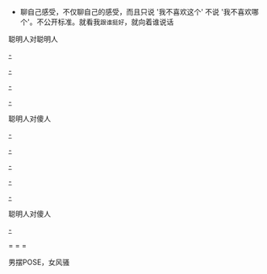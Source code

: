 
- 聊自己感受，不仅聊自己的感受，而且只说 '我不喜欢这个' 不说 '我不喜欢哪个'。不公开标准。就看我`跟谁挺好`，就向着谁说话

聪明人对聪明人

[-](https://youtu.be/u2NTZTZwo8U?t=36m23s#安迪vs曲-所以我们不管是跟谁说什么一定要看清前提。当然了有些话一定是不与傻瓜论短长)

[-](https://youtu.be/6vb6ZErc34k?t=20m13s#安迪vs安迪#驱走邪念-假装啥事都没发生)

[-](https://youtu.be/AQHBqyG8Rcc?t=10m15s#安迪vs安迪#驱走邪念--假装啥事都没发生)

[-](https://youtu.be/AQHBqyG8Rcc?t=14m40s#安迪vs曲-安迪教曲-谈判里突出自己的强项-针对他们的问题来说-BraisedPork红烧肉)

聪明人对傻人

[-](https://youtu.be/u2NTZTZwo8U?t=21m55s#曲vs樊)

[-](https://youtu.be/u2NTZTZwo8U?t=28m45s#曲vs关#小白兔vs打群架泡靓仔)

[-](https://youtu.be/2hsdPfhljFM?t=8m14s#安迪vs樊30-酒吧。无可奈何无能为力-她应该能感受到你的善意,但现在来看她维护自己面具的决心比她的理智更甚。聪明人打不过傻人)

[-](https://youtu.be/2lCPTeJ0Zl4?t=36m22s#安迪vs邱#小邱被老板和坏员工下套-樊是资深HR)

[-](https://youtu.be/2lCPTeJ0Zl4?t=9m21s#安迪vs邱#小邱玩手机玩得特好-挖掘隐藏功能的乐趣)

聪明人对傻人

[-](https://youtu.be/abaiITZt6C8?t=20s#安迪vs奇点-我觉得你个傻子在判断我，让我很不舒服)



= = =

男摆POSE，女风骚


